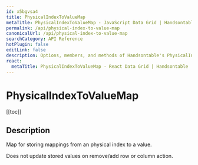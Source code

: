 ```yaml
---
id: x5bgvsa4
title: PhysicalIndexToValueMap
metaTitle: PhysicalIndexToValueMap - JavaScript Data Grid | Handsontable
permalink: /api/physical-index-to-value-map
canonicalUrl: /api/physical-index-to-value-map
searchCategory: API Reference
hotPlugin: false
editLink: false
description: Options, members, and methods of Handsontable's PhysicalIndexToValueMap API.
react:
  metaTitle: PhysicalIndexToValueMap - React Data Grid | Handsontable
---
```


# PhysicalIndexToValueMap

[[toc]]

## Description

Map for storing mappings from an physical index to a value.

Does not update stored values on remove/add row or column action.
